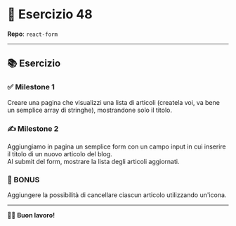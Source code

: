# 📝 Esercizio 48

**Repo**: `react-form`

---

## 📚 Esercizio

### ✅ Milestone 1

Creare una pagina che visualizzi una lista di articoli (createla voi, va bene un semplice array di stringhe), mostrandone solo il titolo.

### ✍️ Milestone 2

Aggiungiamo in pagina un semplice form con un campo input in cui inserire il titolo di un nuovo articolo del blog.  
Al submit del form, mostrare la lista degli articoli aggiornati.

### 🎁 BONUS

Aggiungere la possibilità di cancellare ciascun articolo utilizzando un'icona.

---

👨‍💻 **Buon lavoro!**

